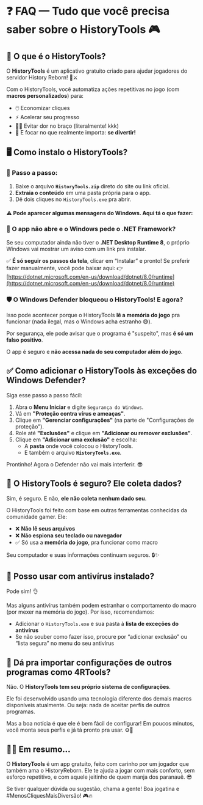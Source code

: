 # ❓ FAQ — Tudo que você precisa saber sobre o HistoryTools 🎮

## 🧠 O que é o HistoryTools?

O **HistoryTools** é um aplicativo gratuito criado para ajudar jogadores do servidor History Reborn! 🏰⚔️

Com o HistoryTools, você automatiza ações repetitivas no jogo (com **macros personalizados**) para:

- 🖱️ Economizar cliques
- ⚡ Acelerar seu progresso
- 💆‍♂️ Evitar dor no braço (literalmente! kkk)
- 🎯 E focar no que realmente importa: **se divertir!**

## 🖥️ Como instalo o HistoryTools?

### 👣 Passo a passo:

1. Baixe o arquivo **`HistoryTools.zip`** direto do site ou link oficial.
2. **Extraia o conteúdo** em uma pasta própria para o app.
3. Dê dois cliques no `HistoryTools.exe` pra abrir.

#### ⚠️ Pode aparecer algumas mensagens do Windows. Aqui tá o que fazer:

### 🔧 O app não abre e o Windows pede o .NET Framework?

Se seu computador ainda não tiver o **.NET Desktop Runtime 8**, o próprio Windows vai mostrar um aviso com um link pra instalar.

✅ **É só seguir os passos da tela**, clicar em “Instalar” e pronto!
Se preferir fazer manualmente, você pode baixar aqui:
👉 [https://dotnet.microsoft.com/en-us/download/dotnet/8.0/runtime](https://dotnet.microsoft.com/en-us/download/dotnet/8.0/runtime)

### 🛡️ O Windows Defender bloqueou o HistoryTools! E agora?

Isso pode acontecer porque o HistoryTools **lê a memória do jogo** pra funcionar (nada ilegal, mas o Windows acha estranho 😅).

Por segurança, ele pode avisar que o programa é "suspeito", mas **é só um falso positivo**.

O app é seguro e **não acessa nada do seu computador além do jogo**.

## ✅ Como adicionar o HistoryTools às exceções do Windows Defender?

Siga esse passo a passo fácil:

1. Abra o **Menu Iniciar** e digite `Segurança do Windows`.
2. Vá em **"Proteção contra vírus e ameaças"**.
3. Clique em **"Gerenciar configurações"** (na parte de "Configurações de proteção").
4. Role até **"Exclusões"** e clique em **"Adicionar ou remover exclusões"**.
5. Clique em **"Adicionar uma exclusão"** e escolha:
   - A **pasta** onde você colocou o HistoryTools.
   - E também o arquivo **`HistoryTools.exe`**.

Prontinho! Agora o Defender não vai mais interferir. 😎

## 🔐 O HistoryTools é seguro? Ele coleta dados?

Sim, é seguro. E não, **ele não coleta nenhum dado seu**.

O HistoryTools foi feito com base em outras ferramentas conhecidas da comunidade gamer. Ele:

- ❌ **Não lê seus arquivos**
- ❌ **Não espiona seu teclado ou navegador**
- ✅ Só usa a **memória do jogo**, pra funcionar como macro

Seu computador e suas informações continuam seguros. 🔒✨

## 🧪 Posso usar com antivírus instalado?

Pode sim! 👌

Mas alguns antivírus também podem estranhar o comportamento do macro (por mexer na memória do jogo). Por isso, recomendamos:

- Adicionar o `HistoryTools.exe` e sua pasta à **lista de exceções do antivírus**
- Se não souber como fazer isso, procure por “adicionar exclusão” ou “lista segura” no menu do seu antivírus

## 🔁 Dá pra importar configurações de outros programas como 4RTools?

Não. O **HistoryTools tem seu próprio sistema de configurações**.

Ele foi desenvolvido usando uma tecnologia diferente dos demais macros disponíveis atualmente. Ou seja: nada de aceitar perfis de outros programas.

Mas a boa notícia é que ele é bem fácil de configurar! Em poucos minutos, você monta seus perfis e já tá pronto pra usar. ⚙️🚀

## 🧙‍♂️ Em resumo...

O **HistoryTools** é um app gratuito, feito com carinho por um jogador que também ama o HistoryReborn.
Ele te ajuda a jogar com mais conforto, sem esforço repetitivo, e com aquele jeitinho de quem manja dos paranauê. 😎

Se tiver qualquer dúvida ou sugestão, chama a gente!
Boa jogatina e #MenosCliquesMaisDiversão! 🎮🔥

